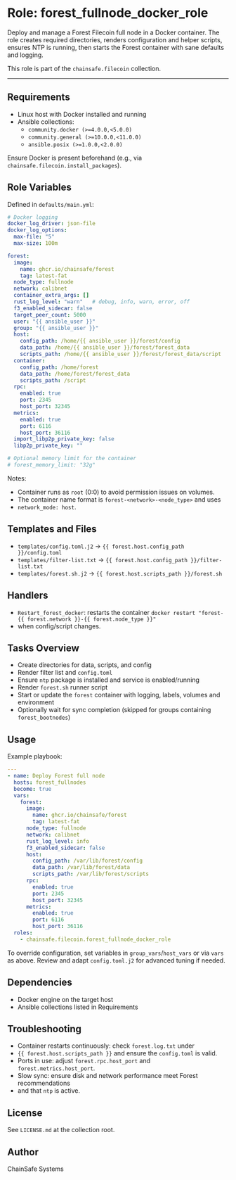 # Role: forest_fullnode_docker_role

Deploy and manage a Forest Filecoin full node in a Docker container.
The role creates required directories, renders configuration and helper scripts,
ensures NTP is running, then starts the Forest container with sane defaults and
logging.

This role is part of the `chainsafe.filecoin` collection.

---

## Requirements

- Linux host with Docker installed and running
- Ansible collections:
  - `community.docker (>=4.0.0,<5.0.0)`
  - `community.general (>=10.0.0,<11.0.0)`
  - `ansible.posix (>=1.0.0,<2.0.0)`

Ensure Docker is present beforehand (e.g., via
`chainsafe.filecoin.install_packages`).

## Role Variables

Defined in `defaults/main.yml`:

```yaml
# Docker logging
docker_log_driver: json-file
docker_log_options:
  max-file: "5"
  max-size: 100m

forest:
  image:
    name: ghcr.io/chainsafe/forest
    tag: latest-fat
  node_type: fullnode
  network: calibnet
  container_extra_args: []
  rust_log_level: "warn"   # debug, info, warn, error, off
  f3_enabled_sidecar: false
  target_peer_count: 5000
  user: "{{ ansible_user }}"
  group: "{{ ansible_user }}"
  host:
    config_path: /home/{{ ansible_user }}/forest/config
    data_path: /home/{{ ansible_user }}/forest/forest_data
    scripts_path: /home/{{ ansible_user }}/forest/forest_data/script
  container:
    config_path: /home/forest
    data_path: /home/forest/forest_data
    scripts_path: /script
  rpc:
    enabled: true
    port: 2345
    host_port: 32345
  metrics:
    enabled: true
    port: 6116
    host_port: 36116
  import_libp2p_private_key: false
  libp2p_private_key: ""

# Optional memory limit for the container
# forest_memory_limit: "32g"
```

Notes:

- Container runs as `root` (0:0) to avoid permission issues on volumes.
- The container name format is `forest-<network>-<node_type>` and uses
- `network_mode: host`.

## Templates and Files

- `templates/config.toml.j2` → `{{ forest.host.config_path }}/config.toml`
- `templates/filter-list.txt` → `{{ forest.host.config_path }}/filter-list.txt`
- `templates/forest.sh.j2` → `{{ forest.host.scripts_path }}/forest.sh`

## Handlers

- `Restart_forest_docker`: restarts the container
`docker restart "forest-{{ forest.network }}-{{ forest.node_type }}"`
- when config/script changes.

## Tasks Overview

- Create directories for data, scripts, and config
- Render filter list and `config.toml`
- Ensure `ntp` package is installed and service is enabled/running
- Render `forest.sh` runner script
- Start or update the `forest` container with logging, labels, volumes
and environment
- Optionally wait for sync completion (skipped for groups containing
`forest_bootnodes`)

## Usage

Example playbook:

```yaml
---
- name: Deploy Forest full node
  hosts: forest_fullnodes
  become: true
  vars:
    forest:
      image:
        name: ghcr.io/chainsafe/forest
        tag: latest-fat
      node_type: fullnode
      network: calibnet
      rust_log_level: info
      f3_enabled_sidecar: false
      host:
        config_path: /var/lib/forest/config
        data_path: /var/lib/forest/data
        scripts_path: /var/lib/forest/scripts
      rpc:
        enabled: true
        port: 2345
        host_port: 32345
      metrics:
        enabled: true
        port: 6116
        host_port: 36116
  roles:
    - chainsafe.filecoin.forest_fullnode_docker_role
```

To override configuration, set variables in
`group_vars`/`host_vars` or via `vars` as above.
Review and adapt `config.toml.j2` for advanced tuning if needed.

## Dependencies

- Docker engine on the target host
- Ansible collections listed in Requirements

## Troubleshooting

- Container restarts continuously: check `forest.log.txt` under
- `{{ forest.host.scripts_path }}` and ensure the `config.toml` is valid.
- Ports in use: adjust `forest.rpc.host_port` and `forest.metrics.host_port`.
- Slow sync: ensure disk and network performance meet Forest recommendations
- and that `ntp` is active.

## License

See `LICENSE.md` at the collection root.

## Author

ChainSafe Systems
